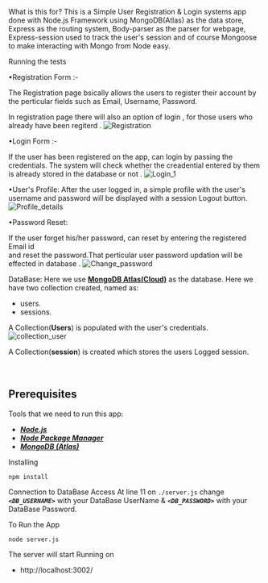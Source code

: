 </h1>

What is this for?
This is a Simple User Registration & Login systems app done with Node.js Framework using MongoDB(Atlas) as the data store, Express as the routing system, Body-parser as the parser for webpage, Express-session used  to track the user's session and of course Mongoose to make interacting with Mongo from Node easy.



Running the tests

•Registration Form :-

The Registration page bsically allows the users to register their account by the perticular fields such as Email, Username, Password.

In registration page there will also an option of login , for those users who already have been regiterd .
![Registration](https://user-images.githubusercontent.com/86963570/125126507-d7262c80-e118-11eb-82eb-eeaf0d0901ab.png)


•Login Form :-
 
If the user has been registered on the app, can login by passing the credentials. The system will check whether the creadential entered by them is already stored in the database or not . 
![Login_1](https://user-images.githubusercontent.com/86963570/125126386-a8a85180-e118-11eb-9d3c-5d6a89c4f389.png)


•User's Profile:
After the user logged in, a simple profile with the user's username and password will be displayed with a session Logout button.
![Profile_details](https://user-images.githubusercontent.com/86963570/125126476-cd9cc480-e118-11eb-8c64-b8b797c7fb9b.png)

•Password Reset:

If the user forget his/her password, can reset by entering the registered Email id <br>and reset the password.That perticular user password updation will be effected in database .
![Change_password](https://user-images.githubusercontent.com/86963570/125126604-f91faf00-e118-11eb-97c1-858fabf0de72.png)

DataBase:
Here we use **[MongoDB Atlas(Cloud)](https://www.mongodb.com/cloud/atlas)** as the database. Here we have two collection created, named as:
- users.
- sessions.

A Collection(**Users**) is populated with the user's credentials.
![collection_user](https://user-images.githubusercontent.com/86963570/125126660-0d63ac00-e119-11eb-9161-9db8ba8f4744.png)

A Collection(**session**) is created which stores the users Logged session.
<br>
<br>
<br>

## Prerequisites
Tools that we need to run this app:

- ***[Node.js](https://nodejs.org/en/)***
- ***[Node Package Manager](https://www.npmjs.com/get-npm)***
- ***[MongoDB (Atlas)](https://www.mongodb.com/cloud/atlas)***

Installing
```
npm install
```
Connection to DataBase Access
At line 11 on ```./server.js``` change ***```<DB_USERNAME>```*** with your DataBase UserName & ***```<DB_PASSWORD>```*** with your DataBase Password.

To Run the App
```
node server.js
```

The server will start Running on
+ http://localhost:3002/
